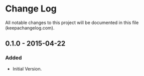 # Change Log
All notable changes to this project will be documented in this file (keepachangelog.com).

## 0.1.0 - 2015-04-22
### Added
- Initial Version.
